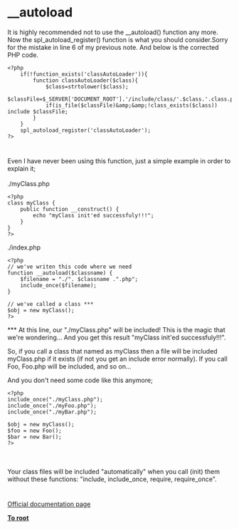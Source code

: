 # __autoload



It is highly recommended not to use the __autoload() function any more. Now the spl_autoload_register() function is what you should consider.Sorry for the mistake in line 6 of my previous note. And below is the corrected PHP code.<br>

```
<?php
    if(!function_exists('classAutoLoader')){
        function classAutoLoader($class){
            $class=strtolower($class);
            $classFile=$_SERVER['DOCUMENT_ROOT'].'/include/class/'.$class.'.class.php';
            if(is_file($classFile)&amp;&amp;!class_exists($class)) include $classFile;
        }
    }
    spl_autoload_register('classAutoLoader');
?>
```
  

#

Even I have never been using this function, just a simple example in order to explain it;<br><br>./myClass.php<br>

```
<?php
class myClass {
    public function __construct() {
        echo "myClass init'ed successfuly!!!";
    }
}
?>
```


./index.php


```
<?php
// we've writen this code where we need
function __autoload($classname) {
    $filename = "./". $classname .".php";
    include_once($filename);
}

// we've called a class ***
$obj = new myClass();
?>
```


*** At this line, our "./myClass.php" will be included! This is the magic that we're wondering... And you get this result "myClass init'ed successfuly!!!".

So, if you call a class that named as myClass then a file will be included myClass.php if it exists (if not you get an include error normally). If you call Foo, Foo.php will be included, and so on...

And you don't need some code like this anymore;



```
<?php
include_once("./myClass.php");
include_once("./myFoo.php");
include_once("./myBar.php");

$obj = new myClass();
$foo = new Foo();
$bar = new Bar();
?>
```
<br><br>Your class files will be included "automatically" when you call (init) them without these functions: "include, include_once, require, require_once".  

#

[Official documentation page](https://www.php.net/manual/en/function.autoload.php)

**[To root](/README.md)**